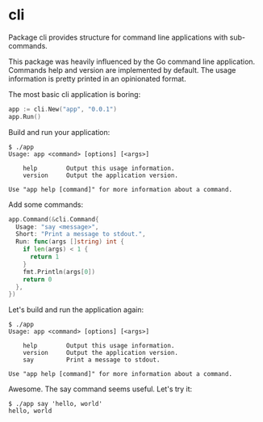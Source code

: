 # cli

Package cli provides structure for command line applications with sub-commands.

This package was heavily influenced by the Go command line application.
Commands help and version are implemented by default. The usage information
is pretty printed in an opinionated format.

The most basic cli application is boring:

```go
app := cli.New("app", "0.0.1")
app.Run()
```  

Build and run your application:

```
$ ./app
Usage: app <command> [options] [<args>]

    help        Output this usage information.
    version     Output the application version.

Use "app help [command]" for more information about a command.
```

Add some commands:

```go
app.Command(&cli.Command{
  Usage: "say <message>",
  Short: "Print a message to stdout.",
  Run: func(args []string) int {
    if len(args) < 1 {
      return 1
    }
    fmt.Println(args[0])
    return 0
  },
})
```

Let's build and run the application again:

```
$ ./app
Usage: app <command> [options] [<args>]

    help        Output this usage information.
    version     Output the application version.
    say         Print a message to stdout.

Use "app help [command]" for more information about a command.
```

Awesome. The say command seems useful. Let's try it:

```
$ ./app say 'hello, world'
hello, world
```
